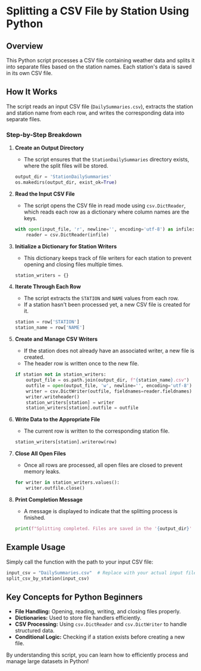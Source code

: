 # Splitting a CSV File by Station Using Python

## Overview
This Python script processes a CSV file containing weather data and splits it into separate files based on the station names. Each station's data is saved in its own CSV file.

## How It Works
The script reads an input CSV file (`DailySummaries.csv`), extracts the station and station name from each row, and writes the corresponding data into separate files.

### Step-by-Step Breakdown

1. **Create an Output Directory**
   - The script ensures that the `StationDailySummaries` directory exists, where the split files will be stored.
   ```python
   output_dir = 'StationDailySummaries'
   os.makedirs(output_dir, exist_ok=True)
   ```

2. **Read the Input CSV File**
   - The script opens the CSV file in read mode using `csv.DictReader`, which reads each row as a dictionary where column names are the keys.
   ```python
   with open(input_file, 'r', newline='', encoding='utf-8') as infile:
       reader = csv.DictReader(infile)
   ```

3. **Initialize a Dictionary for Station Writers**
   - This dictionary keeps track of file writers for each station to prevent opening and closing files multiple times.
   ```python
   station_writers = {}
   ```

4. **Iterate Through Each Row**
   - The script extracts the `STATION` and `NAME` values from each row.
   - If a station hasn't been processed yet, a new CSV file is created for it.
   ```python
   station = row['STATION']
   station_name = row['NAME']
   ```

5. **Create and Manage CSV Writers**
   - If the station does not already have an associated writer, a new file is created.
   - The header row is written once to the new file.
   ```python
   if station not in station_writers:
       output_file = os.path.join(output_dir, f"{station_name}.csv")
       outfile = open(output_file, 'w', newline='', encoding='utf-8')
       writer = csv.DictWriter(outfile, fieldnames=reader.fieldnames)
       writer.writeheader()
       station_writers[station] = writer
       station_writers[station].outfile = outfile
   ```

6. **Write Data to the Appropriate File**
   - The current row is written to the corresponding station file.
   ```python
   station_writers[station].writerow(row)
   ```

7. **Close All Open Files**
   - Once all rows are processed, all open files are closed to prevent memory leaks.
   ```python
   for writer in station_writers.values():
       writer.outfile.close()
   ```

8. **Print Completion Message**
   - A message is displayed to indicate that the splitting process is finished.
   ```python
   print(f"Splitting completed. Files are saved in the '{output_dir}' directory.")
   ```

## Example Usage
Simply call the function with the path to your input CSV file:
```python
input_csv = "DailySummaries.csv"  # Replace with your actual input file path
split_csv_by_station(input_csv)
```

## Key Concepts for Python Beginners
- **File Handling:** Opening, reading, writing, and closing files properly.
- **Dictionaries:** Used to store file handlers efficiently.
- **CSV Processing:** Using `csv.DictReader` and `csv.DictWriter` to handle structured data.
- **Conditional Logic:** Checking if a station exists before creating a new file.

By understanding this script, you can learn how to efficiently process and manage large datasets in Python!

